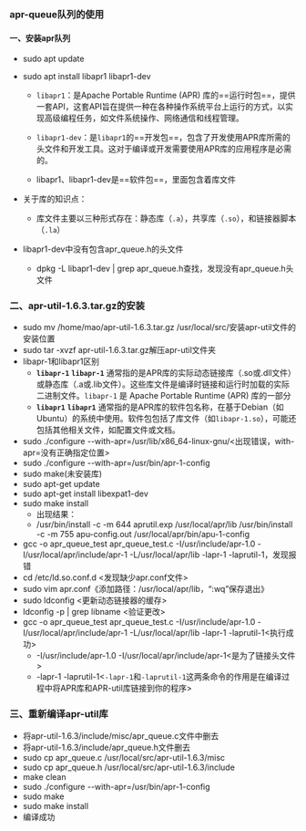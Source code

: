 ### apr-queue队列的使用

#### 一、安装apr队列

- sudo apt update
- sudo apt install libapr1 libapr1-dev

  - `libapr1`：是Apache Portable Runtime (APR) 库的==运行时包==，提供一套API，这套API旨在提供一种在各种操作系统平台上运行的方式，以实现高级编程任务，如文件系统操作、网络通信和线程管理。

  - `libapr1-dev`：是`libapr1`的==开发包==，包含了开发使用APR库所需的头文件和开发工具。这对于编译或开发需要使用APR库的应用程序是必需的。

  - libapr1、libapr1-dev是==软件包==，里面包含着库文件
- 关于库的知识点：
  - 库文件主要以三种形式存在：静态库（`.a`），共享库（`.so`），和链接器脚本（`.la`）	

- libapr1-dev中没有包含apr_queue.h的头文件
  - dpkg -L libapr1-dev | grep apr_queue.h查找，发现没有apr_queue.h头文件



### 二、apr-util-1.6.3.tar.gz的安装

- sudo mv /home/mao/apr-util-1.6.3.tar.gz /usr/local/src/安装apr-util文件的安装位置
- sudo tar -xvzf apr-util-1.6.3.tar.gz解压apr-util文件夹
- libapr-1和libapr1区别
  - **`libapr-1`** **`libapr-1`** 通常指的是APR库的实际动态链接库（.so或.dll文件）或静态库（.a或.lib文件）。这些库文件是编译时链接和运行时加载的实际二进制文件。`libapr-1` 是 Apache Portable Runtime (APR) 库的一部分
  - **`libapr1`** **`libapr1`** 通常指的是APR库的软件包名称，在基于Debian（如Ubuntu）的系统中使用。软件包包括了库文件（如`libapr-1.so`），可能还包括其他相关文件，如配置文件或文档。
- sudo ./configure --with-apr=/usr/lib/x86_64-linux-gnu/<出现错误，with-apr=没有正确指定位置>
- sudo ./configure --with-apr=/usr/bin/apr-1-config
- sudo make(未安装库)
- sudo apt-get update
- sudo apt-get install libexpat1-dev
- sudo make install
  - 出现结果：
  - /usr/bin/install -c -m 644 aprutil.exp /usr/local/apr/lib
    /usr/bin/install -c -m 755 apu-config.out /usr/local/apr/bin/apu-1-config
- gcc -o apr_queue_test  apr_queue_test.c -I/usr/include/apr-1.0 -I/usr/local/apr/include/apr-1 -L/usr/local/apr/lib -lapr-1 -laprutil-1，发现报错
-  cd /etc/ld.so.conf.d <发现缺少apr.conf文件>
- sudo vim apr.conf《添加路径：/usr/local/apr/lib，“:wq”保存退出》
- sudo ldconfig      <更新动态链接器的缓存>
- ldconfig -p | grep libname    <验证更改>
- gcc -o apr_queue_test  apr_queue_test.c -I/usr/include/apr-1.0 -I/usr/local/apr/include/apr-1 -L/usr/local/apr/lib -lapr-1 -laprutil-1<执行成功>
  - -I/usr/include/apr-1.0 -I/usr/local/apr/include/apr-1<是为了链接头文件>
  - -lapr-1 -laprutil-1<`-lapr-1`和`-laprutil-1`这两条命令的作用是在编译过程中将APR库和APR-util库链接到你的程序>



### 三、重新编译apr-util库

- 将apr-util-1.6.3/include/misc/apr_queue.c文件中删去
- 将apr-util-1.6.3/include/apr_queue.h文件删去
- sudo cp apr_queue.c  /usr/local/src/apr-util-1.6.3/misc
- sudo cp apr_queue.h  /usr/local/src/apr-util-1.6.3/include
- make clean
- sudo ./configure --with-apr=/usr/bin/apr-1-config
- sudo make
- sudo make install
- 编译成功


